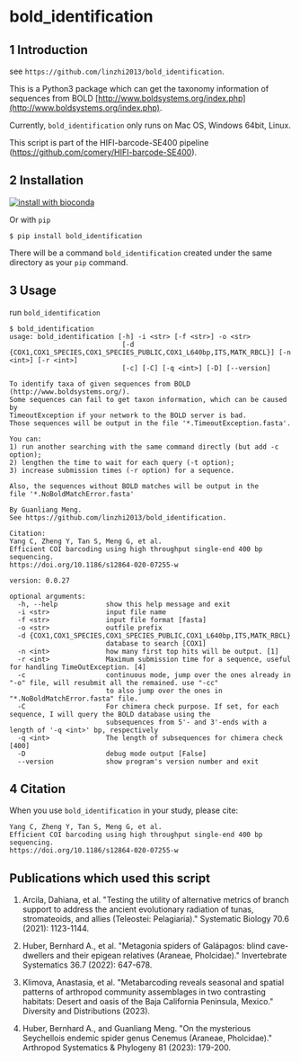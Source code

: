 # bold_identification

## 1 Introduction

see `https://github.com/linzhi2013/bold_identification`.

This is a Python3 package which can get the taxonomy information of sequences from BOLD [http://www.boldsystems.org/index.php](http://www.boldsystems.org/index.php).

Currently, `bold_identification` only runs on Mac OS, Windows 64bit, Linux.

This script is part of the HIFI-barcode-SE400 pipeline (https://github.com/comery/HIFI-barcode-SE400).

## 2 Installation 

[![install with bioconda](https://img.shields.io/badge/install%20with-bioconda-brightgreen.svg?style=flat)](http://bioconda.github.io/recipes/bold-identification/README.html)

Or with `pip`

    $ pip install bold_identification

There will be a command `bold_identification` created under the same directory as your `pip` command.

## 3 Usage
run `bold_identification`

    $ bold_identification
    usage: bold_identification [-h] -i <str> [-f <str>] -o <str>
                                [-d {COX1,COX1_SPECIES,COX1_SPECIES_PUBLIC,COX1_L640bp,ITS,MATK_RBCL}] [-n <int>] [-r <int>]
                                [-c] [-C] [-q <int>] [-D] [--version]

    To identify taxa of given sequences from BOLD (http://www.boldsystems.org/).
    Some sequences can fail to get taxon information, which can be caused by
    TimeoutException if your network to the BOLD server is bad.
    Those sequences will be output in the file '*.TimeoutException.fasta'.

    You can:
    1) run another searching with the same command directly (but add -c option);
    2) lengthen the time to wait for each query (-t option);
    3) increase submission times (-r option) for a sequence.

    Also, the sequences without BOLD matches will be output in the
    file '*.NoBoldMatchError.fasta'

    By Guanliang Meng.
    See https://github.com/linzhi2013/bold_identification.

    Citation:
    Yang C, Zheng Y, Tan S, Meng G, et al.
    Efficient COI barcoding using high throughput single-end 400 bp sequencing.
    https://doi.org/10.1186/s12864-020-07255-w

    version: 0.0.27

    optional arguments:
      -h, --help            show this help message and exit
      -i <str>              input file name
      -f <str>              input file format [fasta]
      -o <str>              outfile prefix
      -d {COX1,COX1_SPECIES,COX1_SPECIES_PUBLIC,COX1_L640bp,ITS,MATK_RBCL}
                            database to search [COX1]
      -n <int>              how many first top hits will be output. [1]
      -r <int>              Maximum submission time for a sequence, useful for handling TimeOutException. [4]
      -c                    continuous mode, jump over the ones already in "-o" file, will resubmit all the remained. use "-cc"
                            to also jump over the ones in "*.NoBoldMatchError.fasta" file.
      -C                    For chimera check purpose. If set, for each sequence, I will query the BOLD database using the
                            subsequences from 5'- and 3'-ends with a length of '-q <int>' bp, respectively
      -q <int>              The length of subsequences for chimera check [400]
      -D                    debug mode output [False]
      --version             show program's version number and exit



## 4 Citation
When you use `bold_identification` in your study, please cite:

    Yang C, Zheng Y, Tan S, Meng G, et al.
    Efficient COI barcoding using high throughput single-end 400 bp sequencing.
    https://doi.org/10.1186/s12864-020-07255-w


## Publications which used this script 


1. Arcila, Dahiana, et al. "Testing the utility of alternative metrics of branch support to address the ancient evolutionary radiation of tunas, stromateoids, and allies (Teleostei: Pelagiaria)." Systematic Biology 70.6 (2021): 1123-1144.

2. Huber, Bernhard A., et al. "Metagonia spiders of Galápagos: blind cave-dwellers and their epigean relatives (Araneae, Pholcidae)." Invertebrate Systematics 36.7 (2022): 647-678.

3. Klimova, Anastasia, et al. "Metabarcoding reveals seasonal and spatial patterns of arthropod community assemblages in two contrasting habitats: Desert and oasis of the Baja California Peninsula, Mexico." Diversity and Distributions (2023).

4. Huber, Bernhard A., and Guanliang Meng. "On the mysterious Seychellois endemic spider genus Cenemus (Araneae, Pholcidae)." Arthropod Systematics & Phylogeny 81 (2023): 179-200.








